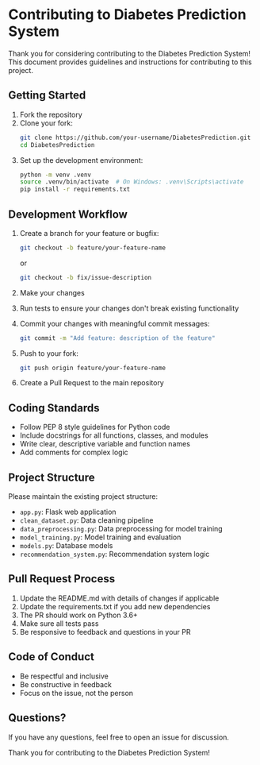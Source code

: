 # Contributing to Diabetes Prediction System

Thank you for considering contributing to the Diabetes Prediction System! This document provides guidelines and instructions for contributing to this project.

## Getting Started

1. Fork the repository
2. Clone your fork:
   ```bash
   git clone https://github.com/your-username/DiabetesPrediction.git
   cd DiabetesPrediction
   ```
3. Set up the development environment:
   ```bash
   python -m venv .venv
   source .venv/bin/activate  # On Windows: .venv\Scripts\activate
   pip install -r requirements.txt
   ```

## Development Workflow

1. Create a branch for your feature or bugfix:
   ```bash
   git checkout -b feature/your-feature-name
   ```
   or
   ```bash
   git checkout -b fix/issue-description
   ```

2. Make your changes

3. Run tests to ensure your changes don't break existing functionality
   
4. Commit your changes with meaningful commit messages:
   ```bash
   git commit -m "Add feature: description of the feature"
   ```

5. Push to your fork:
   ```bash
   git push origin feature/your-feature-name
   ```

6. Create a Pull Request to the main repository

## Coding Standards

- Follow PEP 8 style guidelines for Python code
- Include docstrings for all functions, classes, and modules
- Write clear, descriptive variable and function names
- Add comments for complex logic

## Project Structure

Please maintain the existing project structure:

- `app.py`: Flask web application
- `clean_dataset.py`: Data cleaning pipeline
- `data_preprocessing.py`: Data preprocessing for model training
- `model_training.py`: Model training and evaluation
- `models.py`: Database models
- `recommendation_system.py`: Recommendation system logic

## Pull Request Process

1. Update the README.md with details of changes if applicable
2. Update the requirements.txt if you add new dependencies
3. The PR should work on Python 3.6+
4. Make sure all tests pass
5. Be responsive to feedback and questions in your PR

## Code of Conduct

- Be respectful and inclusive
- Be constructive in feedback
- Focus on the issue, not the person

## Questions?

If you have any questions, feel free to open an issue for discussion.

Thank you for contributing to the Diabetes Prediction System! 